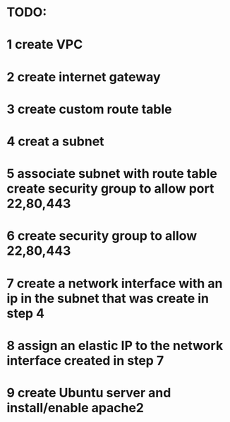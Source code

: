 # TODO:
# 1 create VPC
# 2 create internet gateway
# 3 create custom route table
# 4 creat a subnet
# 5 associate subnet with route table create security group to allow port 22,80,443
# 6 create security group to allow 22,80,443
# 7 create a network interface with an ip in the subnet that was create in step 4
# 8 assign an elastic IP to the network interface created in step 7
# 9 create Ubuntu server and install/enable apache2